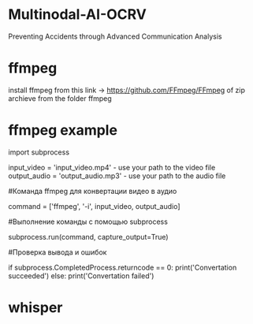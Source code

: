 # Multinodal-AI-OCRV
Preventing Accidents through Advanced Communication Analysis
# ffmpeg
install ffmpeg from this link -> https://github.com/FFmpeg/FFmpeg
of zip archieve from the folder ffmpeg
# ffmpeg example
import subprocess

input_video = 'input_video.mp4'   - use your path to the video file
output_audio = 'output_audio.mp3' -  use your path to the audio file

#Команда ffmpeg для конвертации видео в аудио

command = ['ffmpeg', '-i', input_video, output_audio]

#Выполнение команды с помощью subprocess

subprocess.run(command, capture_output=True)

#Проверка вывода и ошибок

if subprocess.CompletedProcess.returncode == 0:
    print('Convertation succeeded')
else:
    print('Convertation failed')
# whisper
